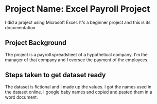 # Project Name: Excel Payroll Project

I did a project using Microsoft Excel. It's a beginner project and this is its documentation.

## Project Background
The project is a payroll spreadsheet of a hypothetical company. I'm the manager of that company and I oversee the payment of the employees.

## Steps taken to get dataset ready
The dataset is fictional and I made up the values. I got the names used in the dataset online. I google baby names and copied and pasted them in a word document.
























